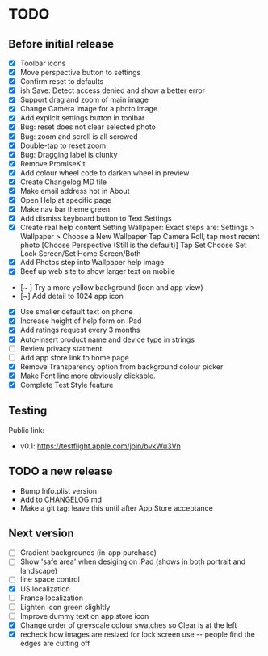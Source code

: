 #  TODO

## Before initial release

- [x] Toolbar icons
- [x] Move perspective button to settings
- [x] Confirm reset to defaults
- [x] ish Save: Detect access denied and show a better error
- [x] Support drag and zoom of main image
- [x] Change Camera image for a photo image
- [x] Add explicit settings button in toolbar
- [x] Bug: reset does not clear selected photo
- [x] Bug: zoom and scroll is all screwed
- [x] Double-tap to reset zoom
- [x] Bug: Dragging label is clunky
- [x] Remove PromiseKit
- [x] Add colour wheel code to darken wheel in preview
- [x] Create Changelog.MD file
- [x] Make email address hot in About
- [x] Open Help at specific page
- [x] Make nav bar theme green
- [x] Add dismiss keyboard button to Text Settings
- [x] Create real help content
    Setting Wallpaper: Exact steps are:
    Settings > Wallpaper > Choose a New Wallpaper 
    Tap Camera Roll, tap most recent photo
    [Choose Perspective (Still is the default)]
    Tap Set
    Choose Set Lock Screen/Set Home Screen/Both
- [x] Add Photos step into Wallpaper help image
- [x] Beef up web site to show larger text on mobile

- [~ ] Try a more yellow background (icon and app view)
- [~] Add detail to 1024 app icon
- [x] Use smaller default text on phone
- [x] Increase height of help form on iPad
- [x] Add ratings request every 3 months
- [x] Auto-insert product name and device type in strings
- [ ] Review privacy statment
- [ ] Add app store link to home page
- [x] Remove Transparency option from background colour picker
- [x] Make Font line more obviously clickable.
- [x] Complete Test Style feature

## Testing
Public link:
- v0.1: https://testflight.apple.com/join/bvkWu3Vn

## TODO a new release
 - Bump Info.plist version
 - Add to CHANGELOG.md
 - Make a git tag: leave this until after App Store acceptance

## Next version

- [ ] Gradient backgrounds (in-app purchase)
- [ ] Show 'safe area' when desiging on iPad (shows in both portrait and landscape)
- [ ] line space control
- [x] US localization
- [ ] France localization
- [ ] Lighten icon green slighltly
- [ ] Improve dummy text on app store icon
- [x] Change order of greyscale colour swatches so Clear is at the left
- [x] recheck  how images are resized for lock screen use -- people find the edges are cutting off
